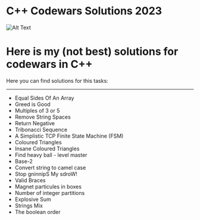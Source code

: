 # C++ Codewars Solutions 2023 

![Alt Text](https://static.wikia.nocookie.net/listofdeaths/images/b/b3/Tyler_Durden.webp/revision/latest?cb=20220909010337)

# Here is my (not best) solutions for codewars in C++

Here you can find solutions for this tasks:

-----

* Equal Sides Of An Array
* Greed is Good
* Multiples of 3 or 5
* Remove String Spaces
* Return Negative
* Tribonacci Sequence
* A Simplistic TCP Finite State Machine (FSM)
* Coloured Triangles
* Insane Coloured Triangles
* Find heavy ball - level master
* Base-2
* Convert string to camel case
* Stop gninnipS My sdroW!
* Valid Braces
* Magnet particules in boxes
* Number of integer partitions
* Explosive Sum
* Strings Mix
* The boolean order
